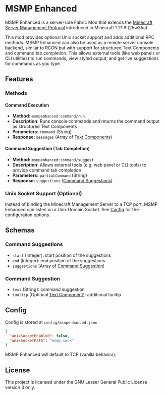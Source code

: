 # MSMP Enhanced
MSMP Enhanced is a server-side Fabric Mod that extends the [Minecraft Server Management Protocol](https://minecraft.wiki/w/Minecraft_Server_Management_Protocol) introduced in Minecraft 1.21.9 (25w35a).

This mod provides optional Unix socket support and adds additional RPC methods.
MSMP Enhanced can also be used as a remote server console backend, similar to RCON but with support for structured Text Components and command tab completion. 
This allows external tools (like web panels or CLI utilities) to run commands, view styled output, and get live suggestions for commands as you type.

## Features
### Methods
#### Command Execution
- **Method:** `msmpenhanced:command/run`
- **Description:** Runs console commands and returns the command output as structured Text Components
- **Parameters:** `command` (String)
- **Response:** `messages` (Array of [Text Components](https://minecraft.wiki/w/Text_component_format))

#### Command Suggestion (Tab Completion)
- **Method:** `msmpenhanced:command/suggest`
- **Description:** Allows external tools (e.g. web panel or CLI tools) to provide command tab completion
- **Parameters:** `partialCommand` (String)
- **Response:** `suggestions` ([Command Suggestions](#command-suggestions))

### Unix Socket Support (Optional)
Instead of binding the Minecraft Management Server to a TCP port, MSMP Enhanced can listen on a Unix Domain Socket.
See [Config](#config) for the configuration options.


## Schemas
### Command Suggestions
- `start` (Integer): start position of the suggestions
- `end` (Integer): end position of the suggestions
- `suggestions` (Array of [Command Suggestion](#command-suggestion))

### Command Suggestion
- `text` (String): command suggestion
- `tooltip` (Optional [Text Component](https://minecraft.wiki/w/Text_component_format)): additional tooltip

## Config
Config is stored at `config/msmpenhanced.json`
```json
{
  "unixSocketEnabled": false,
  "unixSocketPath": "msmp.sock"
}
```
MSMP Enhanced will default to TCP (vanilla behavior).

## License
This project is licensed under the GNU Lesser General Public License version 3 only.